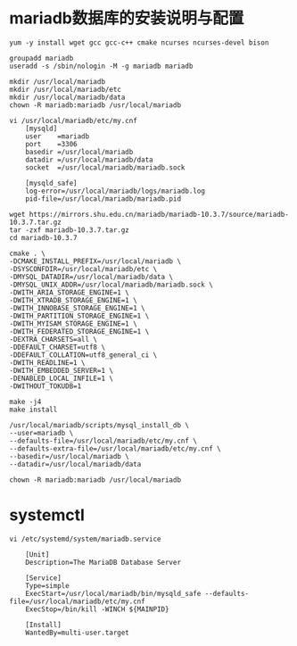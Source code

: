 # mariadb数据库的安装说明与配置  
	yum -y install wget gcc gcc-c++ cmake ncurses ncurses-devel bison
	
	groupadd mariadb
	useradd -s /sbin/nologin -M -g mariadb mariadb
	
	mkdir /usr/local/mariadb
	mkdir /usr/local/mariadb/etc
	mkdir /usr/local/mariadb/data
	chown -R mariadb:mariadb /usr/local/mariadb
	
	vi /usr/local/mariadb/etc/my.cnf
		[mysqld]
		user    =mariadb
		port    =3306
		basedir =/usr/local/mariadb
		datadir =/usr/local/mariadb/data
		socket  =/usr/local/mariadb/mariadb.sock
		
		[mysqld_safe]
		log-error=/usr/local/mariadb/logs/mariadb.log
		pid-file=/usr/local/mariadb/mariadb.pid
	
	wget https://mirrors.shu.edu.cn/mariadb/mariadb-10.3.7/source/mariadb-10.3.7.tar.gz
	tar -zxf mariadb-10.3.7.tar.gz
	cd mariadb-10.3.7
	
	cmake . \
	-DCMAKE_INSTALL_PREFIX=/usr/local/mariadb \
	-DSYSCONFDIR=/usr/local/mariadb/etc \
	-DMYSQL_DATADIR=/usr/local/mariadb/data \
	-DMYSQL_UNIX_ADDR=/usr/local/mariadb/mariadb.sock \
	-DWITH_ARIA_STORAGE_ENGINE=1 \
	-DWITH_XTRADB_STORAGE_ENGINE=1 \
	-DWITH_INNOBASE_STORAGE_ENGINE=1 \
	-DWITH_PARTITION_STORAGE_ENGINE=1 \
	-DWITH_MYISAM_STORAGE_ENGINE=1 \
	-DWITH_FEDERATED_STORAGE_ENGINE=1 \
	-DEXTRA_CHARSETS=all \
	-DDEFAULT_CHARSET=utf8 \
	-DDEFAULT_COLLATION=utf8_general_ci \
	-DWITH_READLINE=1 \
	-DWITH_EMBEDDED_SERVER=1 \
	-DENABLED_LOCAL_INFILE=1 \
	-DWITHOUT_TOKUDB=1
	
	make -j4
	make install
	
	/usr/local/mariadb/scripts/mysql_install_db \
	--user=mariadb \
	--defaults-file=/usr/local/mariadb/etc/my.cnf \
	--defaults-extra-file=/usr/local/mariadb/etc/my.cnf \
	--basedir=/usr/local/mariadb \
	--datadir=/usr/local/mariadb/data 
	
	chown -R mariadb:mariadb /usr/local/mariadb
	
#	systemctl
	
	vi /etc/systemd/system/mariadb.service
	
		[Unit]
		Description=The MariaDB Database Server

		[Service]
		Type=simple
		ExecStart=/usr/local/mariadb/bin/mysqld_safe --defaults-file=/usr/local/mariadb/etc/my.cnf 
		ExecStop=/bin/kill -WINCH ${MAINPID}

		[Install]
		WantedBy=multi-user.target
	